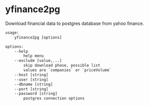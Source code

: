 # yfinance2pg

Download financial data to postgres database from yahoo finance.

```txt
usage:
    yfinance2pg [options]

options:
    --help
        help menu
    --exclude [value,...]
        skip download phase, possible list
        values are `companies` or `priceVolume`
    --host [string]
    --user [string]
    --dbname [string]
    --port [string]
    --password [string]
        postgres connection options
```
